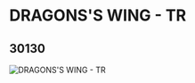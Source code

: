 # DRAGONS'S WING - TR
## 30130
![DRAGONS'S WING - TR](https://lc-www-live-s.legocdn.com/media/bricks/5/2/4106519.jpg)